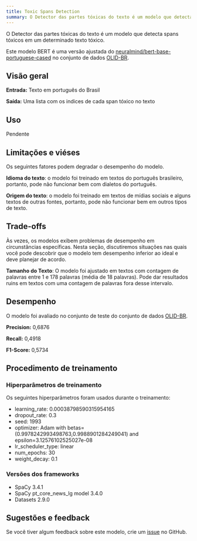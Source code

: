 ```yaml
---
title: Toxic Spans Detection
summary: O Detector das partes tóxicas do texto é um modelo que detecta spans tóxicos em um determinado texto tóxico.
---
```


O Detector das partes tóxicas do texto é um modelo que detecta spans tóxicos em um determinado texto tóxico.

Este modelo BERT é uma versão ajustada do [neuralmind/bert-base-portuguese-cased](https://huggingface.co/neuralmind/bert-base-portuguese-cased) no conjunto de dados [OLID-BR](https://huggingface.co/datasets/dougtrajano/olid-br).

## Visão geral

**Entrada:** Texto em português do Brasil

**Saída:** Uma lista com os indices de cada span tóxico no texto

## Uso

Pendente

## Limitações e viéses

Os seguintes fatores podem degradar o desempenho do modelo.

**Idioma do texto**: o modelo foi treinado em textos do português brasileiro, portanto, pode não funcionar bem com dialetos do português.

**Origem do texto**: o modelo foi treinado em textos de mídias sociais e alguns textos de outras fontes, portanto, pode não funcionar bem em outros tipos de texto.

## Trade-offs

Às vezes, os modelos exibem problemas de desempenho em circunstâncias específicas. Nesta seção, discutiremos situações nas quais você pode descobrir que o modelo tem desempenho inferior ao ideal e deve planejar de acordo.

**Tamanho do Texto**: O modelo foi ajustado em textos com contagem de palavras entre 1 e 178 palavras (média de 18 palavras). Pode dar resultados ruins em textos com uma contagem de palavras fora desse intervalo.

## Desempenho

O modelo foi avaliado no conjunto de teste do conjunto de dados [OLID-BR](https://dougtrajano.github.io/olid-br/).

**Precision:** 0,6876

**Recall:** 0,4918

**F1-Score:** 0,5734

## Procedimento de treinamento

### Hiperparâmetros de treinamento

Os seguintes hiperparâmetros foram usados durante o treinamento:

- learning_rate: 0.00038798590315954165
- dropout_rate: 0.3
- seed: 1993
- optimizer: Adam with betas=(0.9978242993498763,0.9988901284249041) and epsilon=3.12576102525027e-08
- lr_scheduler_type: linear
- num_epochs: 30
- weight_decay: 0.1

### Versões dos frameworks

- SpaCy 3.4.1
- SpaCy pt_core_news_lg model 3.4.0
- Datasets 2.9.0

## Sugestões e feedback

Se você tiver algum feedback sobre este modelo, crie um [issue](https://github.com/DougTrajano/ToChiquinho/issues/new) no GitHub.
